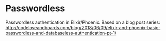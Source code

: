 # Passwordless

Passwordless authentication in Elixir/Phoenix.
Based on a blog post series: http://codeloveandboards.com/blog/2018/06/09/elixir-and-phoenix-basic-passwordless-and-databaseless-authentication-pt-1/

